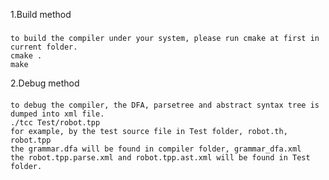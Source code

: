 1.Build method
#####
	to build the compiler under your system, please run cmake at first in current folder.
	cmake .
	make
2.Debug method
####
	to debug the compiler, the DFA, parsetree and abstract syntax tree is dumped into xml file.
    ./tcc Test/robot.tpp
	for example, by the test source file in Test folder, robot.th, robot.tpp
	the grammar.dfa will be found in compiler folder, grammar_dfa.xml
	the robot.tpp.parse.xml and robot.tpp.ast.xml will be found in Test folder.

